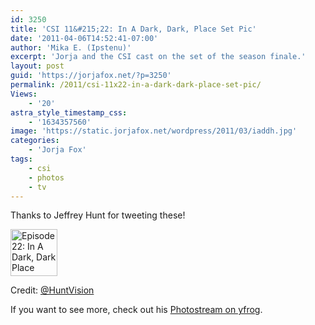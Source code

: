 ```yaml
---
id: 3250
title: 'CSI 11&#215;22: In A Dark, Dark, Place Set Pic'
date: '2011-04-06T14:52:41-07:00'
author: 'Mika E. (Ipstenu)'
excerpt: 'Jorja and the CSI cast on the set of the season finale.'
layout: post
guid: 'https://jorjafox.net/?p=3250'
permalink: /2011/csi-11x22-in-a-dark-dark-place-set-pic/
Views:
    - '20'
astra_style_timestamp_css:
    - '1634357560'
image: 'https://static.jorjafox.net/wordpress/2011/03/iaddh.jpg'
categories:
    - 'Jorja Fox'
tags:
    - csi
    - photos
    - tv
---
```


Thanks to Jeffrey Hunt for tweeting these!

<a href="/gallery/tv/csi/pub/s11/candid/hunt-001.jpg" title="Episode 22: In A Dark, Dark Place"><img src="/gallery/cache/tv/csi/pub/s11/candid/hunt-001_200_cw200_ch200_thumb.jpg" width="75" height="75" class="zenphoto" alt="Episode 22: In A Dark, Dark Place" /></a>

Credit: <a href="https://twitter.com/huntvision">@HuntVision</a>

If you want to see more, check out his <a href="http://yfrog.com/user/Huntvision/profile">Photostream on yfrog</a>.